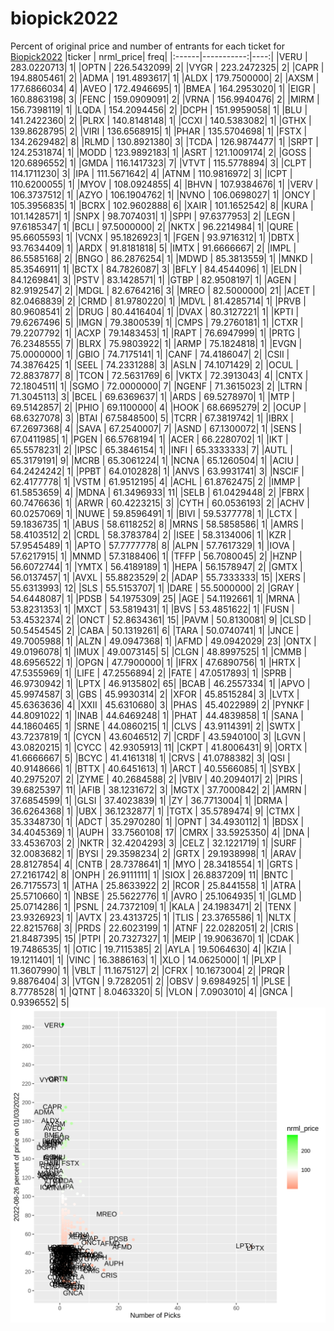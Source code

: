 # biopick2022
Percent of original price and number of entrants for each ticket for [Biopick2022](https://twitter.com/hashtag/Biopick2022)
|ticker |  nrml_price| freq|
|:------|-----------:|----:|
|VERU   | 283.0220713|    1|
|OPTN   | 226.5432099|    2|
|VYGR   | 223.2472325|    2|
|CAPR   | 194.8805461|    2|
|ADMA   | 191.4893617|    1|
|ALDX   | 179.7500000|    2|
|AXSM   | 177.6866034|    4|
|AVEO   | 172.4946695|    1|
|BMEA   | 164.2953020|    1|
|EIGR   | 160.8863198|    3|
|FENC   | 159.0909091|    2|
|VRNA   | 156.9940476|    2|
|MIRM   | 156.7398119|    1|
|LQDA   | 154.2094456|    2|
|DCPH   | 151.9959058|    1|
|BLU    | 141.2422360|    2|
|PLRX   | 140.8148148|    1|
|CCXI   | 140.5383082|    1|
|GTHX   | 139.8628795|    2|
|VIRI   | 136.6568915|    1|
|PHAR   | 135.5704698|    1|
|FSTX   | 134.2629482|    8|
|RLMD   | 130.8921380|    3|
|TCDA   | 126.9874477|    1|
|SRPT   | 124.2531874|    1|
|MODD   | 123.9892183|    1|
|ASRT   | 121.1009174|    2|
|GOSS   | 120.6896552|    1|
|GMDA   | 116.1417323|    7|
|VTVT   | 115.5778894|    3|
|CLPT   | 114.1711230|    3|
|IPA    | 111.5671642|    4|
|ATNM   | 110.9816972|    3|
|ICPT   | 110.6200055|    1|
|MYOV   | 108.0924855|    4|
|BHVN   | 107.9384676|    1|
|VERV   | 106.3737512|    1|
|AZYO   | 106.1904762|    1|
|NVNO   | 106.0698027|    1|
|ONCY   | 105.3956835|    1|
|BCRX   | 102.9602888|    6|
|XAIR   | 101.1652542|    8|
|KURA   | 101.1428571|    1|
|SNPX   |  98.7074031|    1|
|SPPI   |  97.6377953|    2|
|LEGN   |  97.6185347|    1|
|BCLI   |  97.5000000|    2|
|NKTX   |  96.2214984|    1|
|QURE   |  95.6605593|    1|
|VCNX   |  95.1826923|    1|
|FGEN   |  93.9716312|    1|
|DBTX   |  93.7634409|    1|
|ARDX   |  91.8181818|    5|
|IMTX   |  91.6666667|    2|
|IMPL   |  86.5585168|    2|
|BNGO   |  86.2876254|    1|
|MDWD   |  85.3813559|    1|
|MNKD   |  85.3546911|    1|
|BCTX   |  84.7826087|    3|
|BFLY   |  84.4544096|    1|
|ELDN   |  84.1269841|    3|
|PSTV   |  83.1428571|    1|
|GTBP   |  82.9508197|    1|
|AGEN   |  82.9192547|    2|
|MDGL   |  82.6764216|    3|
|MREO   |  82.5000000|   21|
|ACET   |  82.0468839|    2|
|CRMD   |  81.9780220|    1|
|MDVL   |  81.4285714|    1|
|PRVB   |  80.9608541|    2|
|DRUG   |  80.4416404|    1|
|DVAX   |  80.3127221|    1|
|KPTI   |  79.6267496|    5|
|IMGN   |  79.3800539|    1|
|CMPS   |  79.2760181|    1|
|CTXR   |  79.2207792|    1|
|ACXP   |  79.1483453|    1|
|RAPT   |  76.6947999|    1|
|PRTG   |  76.2348555|    7|
|BLRX   |  75.9803922|    1|
|ARMP   |  75.1824818|    1|
|EVGN   |  75.0000000|    1|
|GBIO   |  74.7175141|    1|
|CANF   |  74.4186047|    2|
|CSII   |  74.3876425|    1|
|SEEL   |  74.2331288|    3|
|ASLN   |  74.1071429|    2|
|OCUL   |  72.8837877|    8|
|TCON   |  72.5631769|    6|
|VKTX   |  72.3913043|    4|
|CNTX   |  72.1804511|    1|
|SGMO   |  72.0000000|    7|
|NGENF  |  71.3615023|    2|
|LTRN   |  71.3045113|    3|
|BCEL   |  69.6369637|    1|
|ARDS   |  69.5278970|    1|
|MTP    |  69.5142857|    2|
|PHIO   |  69.1100000|    4|
|HOOK   |  68.6695279|    2|
|OCUP   |  68.6327078|    3|
|BTAI   |  67.5848500|    5|
|TCRR   |  67.3819742|    1|
|IBRX   |  67.2697368|    4|
|SAVA   |  67.2540007|    7|
|ASND   |  67.1300072|    1|
|SENS   |  67.0411985|    1|
|PGEN   |  66.5768194|    1|
|ACER   |  66.2280702|    1|
|IKT    |  65.5578231|    2|
|IPSC   |  65.3846154|    1|
|INFI   |  65.3333333|    7|
|AUTL   |  65.3179191|    9|
|MCRB   |  65.3061224|    1|
|NCNA   |  65.1260504|    1|
|ACIU   |  64.2424242|    1|
|PPBT   |  64.0102828|    1|
|ANVS   |  63.9931741|    3|
|NSCIF  |  62.4177778|    1|
|VSTM   |  61.9512195|    4|
|ACHL   |  61.8762475|    2|
|IMMP   |  61.5853659|    4|
|MDNA   |  61.3496933|   11|
|SELB   |  61.0429448|    2|
|FBRX   |  60.7476636|    1|
|ARWR   |  60.4223215|    3|
|CYTH   |  60.0536193|    2|
|ACHV   |  60.0257069|    1|
|NUWE   |  59.8596491|    1|
|BIVI   |  59.5377778|    1|
|LCTX   |  59.1836735|    1|
|ABUS   |  58.6118252|    8|
|MRNS   |  58.5858586|    1|
|AMRS   |  58.4103512|    2|
|CRDL   |  58.3783784|    2|
|ISEE   |  58.3134006|    1|
|KZR    |  57.9545489|    1|
|APTO   |  57.7777778|    8|
|ALPN   |  57.7617329|    1|
|IOVA   |  57.6217915|    1|
|MNMD   |  57.3188406|    1|
|TFFP   |  56.7080045|    2|
|HZNP   |  56.6072744|    1|
|YMTX   |  56.4189189|    1|
|HEPA   |  56.1578947|    2|
|GMTX   |  56.0137457|    1|
|AVXL   |  55.8823529|    2|
|ADAP   |  55.7333333|   15|
|XERS   |  55.6313993|   12|
|SLS    |  55.5153707|    1|
|DARE   |  55.5000000|    2|
|GRAY   |  54.6448087|    1|
|PDSB   |  54.1975309|   25|
|AGE    |  54.1192661|    1|
|MRNA   |  53.8231353|    1|
|MXCT   |  53.5819431|    1|
|BVS    |  53.4851622|    1|
|FUSN   |  53.4532374|    2|
|ONCT   |  52.8634361|   15|
|PAVM   |  50.8130081|    9|
|CLSD   |  50.5454545|    2|
|CABA   |  50.1319261|    6|
|TARA   |  50.0740741|    1|
|JNCE   |  49.7005988|    1|
|ALZN   |  49.0947368|    1|
|AFMD   |  49.0942029|   23|
|ONTX   |  49.0196078|    1|
|IMUX   |  49.0073145|    5|
|CLGN   |  48.8997525|    1|
|CMMB   |  48.6956522|    1|
|OPGN   |  47.7900000|    1|
|IFRX   |  47.6890756|    1|
|HRTX   |  47.5355969|    1|
|LIFE   |  47.2556894|    2|
|FATE   |  47.0517893|    1|
|SPRB   |  46.9730942|    1|
|LPTX   |  46.9135802|   65|
|BCAB   |  46.2557334|    1|
|APVO   |  45.9974587|    3|
|GBS    |  45.9930314|    2|
|XFOR   |  45.8515284|    3|
|LVTX   |  45.6363636|    4|
|XXII   |  45.6310680|    3|
|PHAS   |  45.4022989|    2|
|PYNKF  |  44.8091022|    1|
|INAB   |  44.6469248|    1|
|PHAT   |  44.4839858|    1|
|SANA   |  44.1860465|    1|
|SRNE   |  44.0860215|    1|
|CLVS   |  43.9114391|    2|
|SWTX   |  43.7237819|    1|
|CYCN   |  43.6046512|    7|
|CRDF   |  43.5940100|    3|
|LGVN   |  43.0820215|    1|
|CYCC   |  42.9305913|   11|
|CKPT   |  41.8006431|    9|
|ORTX   |  41.6666667|    5|
|BCYC   |  41.4161318|    1|
|CRVS   |  41.0788382|    3|
|QSI    |  40.9148666|    1|
|BTTX   |  40.6451613|    1|
|ARCT   |  40.5566085|    1|
|SYBX   |  40.2975207|    2|
|ZYME   |  40.2684588|    2|
|VBIV   |  40.2094017|    2|
|PIRS   |  39.6825397|   11|
|AFIB   |  38.1231672|    3|
|MGTX   |  37.7000842|    2|
|AMRN   |  37.6854599|    1|
|GLSI   |  37.4023839|    1|
|ZY     |  36.7713004|    1|
|DRMA   |  36.6264368|    1|
|UBX    |  36.1232877|    1|
|TGTX   |  35.5789474|    9|
|CTMX   |  35.3348730|    1|
|ADCT   |  35.2970280|    1|
|OPNT   |  34.4930112|    1|
|BDSX   |  34.4045369|    1|
|AUPH   |  33.7560108|   17|
|CMRX   |  33.5925350|    4|
|DNA    |  33.4536703|    2|
|NKTR   |  32.4204293|    3|
|CELZ   |  32.1221719|    1|
|SURF   |  32.0083682|    1|
|BYSI   |  29.3598234|    2|
|GRTX   |  29.1938998|    1|
|ARAV   |  28.8127854|    4|
|CNTB   |  28.7378641|    1|
|MYO    |  28.3418554|    1|
|GRTS   |  27.2161742|    8|
|ONPH   |  26.9111111|    1|
|SIOX   |  26.8837209|   11|
|BNTC   |  26.7175573|    1|
|ATHA   |  25.8633922|    2|
|RCOR   |  25.8441558|    1|
|ATRA   |  25.5710660|    1|
|NBSE   |  25.5622776|    1|
|AVRO   |  25.1064935|    1|
|GLMD   |  25.0714286|    1|
|PSNL   |  24.7372109|    1|
|KALA   |  24.1983471|    2|
|TENX   |  23.9326923|    1|
|AVTX   |  23.4313725|    1|
|TLIS   |  23.3765586|    1|
|NLTX   |  22.8215768|    3|
|PRDS   |  22.6023199|    1|
|ATNF   |  22.0282051|    2|
|CRIS   |  21.8487395|   15|
|PTPI   |  20.7327327|    1|
|MEIP   |  19.9063670|    1|
|CDAK   |  19.7486535|    1|
|OTIC   |  19.7115385|    2|
|AYLA   |  19.5064630|    4|
|KZIA   |  19.1211401|    1|
|VINC   |  16.3886163|    1|
|XLO    |  14.0625000|    1|
|PLXP   |  11.3607990|    1|
|VBLT   |  11.1675127|    2|
|CFRX   |  10.1673004|    2|
|PRQR   |   9.8876404|    3|
|VTGN   |   9.7282051|    2|
|OBSV   |   9.6984925|    1|
|PLSE   |   8.7778528|    1|
|QTNT   |   8.0463320|    5|
|VLON   |   7.0903010|    4|
|GNCA   |   0.9396552|    5|
![retvspicks](biopicks.png?raw=true)
